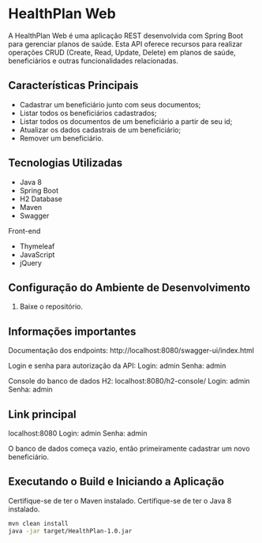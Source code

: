 # HealthPlan Web

A HealthPlan Web é uma aplicação REST desenvolvida com Spring Boot para gerenciar planos de saúde. Esta API oferece recursos para realizar operações CRUD (Create, Read, Update, Delete) em planos de saúde, beneficiários e outras funcionalidades relacionadas.

## Características Principais
- Cadastrar um beneficiário junto com seus documentos;
- Listar todos os beneficiários cadastrados;
- Listar todos os documentos de um beneficiário a partir de seu id;
- Atualizar os dados cadastrais de um beneficiário;
- Remover um beneficiário.

## Tecnologias Utilizadas
- Java 8
- Spring Boot
- H2 Database
- Maven
- Swagger
  
Front-end
- Thymeleaf
- JavaScript
- jQuery

## Configuração do Ambiente de Desenvolvimento
1. Baixe o repositório.

## Informações importantes
Documentação dos endpoints: http://localhost:8080/swagger-ui/index.html

Login e senha para autorização da API:
Login: admin
Senha: admin

Console do banco de dados H2: localhost:8080/h2-console/
Login: admin
Senha: admin

## Link principal
localhost:8080
Login: admin
Senha: admin

O banco de dados começa vazio, então primeiramente cadastrar um novo beneficiário.

## Executando o Build e Iniciando a Aplicação
Certifique-se de ter o Maven instalado.
Certifique-se de ter o Java 8 instalado.

```bash
mvn clean install
java -jar target/HealthPlan-1.0.jar
